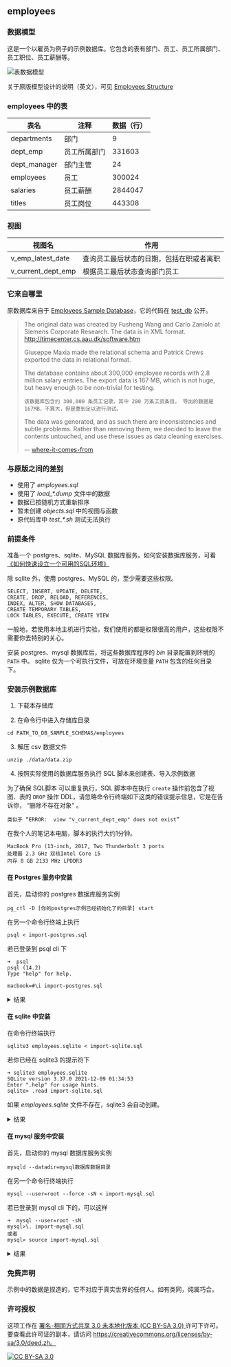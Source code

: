 ## employees

### 数据模型

这是一个以雇员为例子的示例数据库。它包含的表有部门、员工、员工所属部门、员工职位、员工薪酬等。

![表数据模型][er employees]

关于原版模型设计的说明（英文），可见 [Employees Structure][er employees structure]

### employees 中的表

|  表名                 | 注释         | 数据（行）
|----------------------|--------------|-------
| departments          | 部门          | 9
| dept_emp             | 员工所属部门    | 331603
| dept_manager         | 部门主管       | 24
| employees            | 员工          | 300024
| salaries             | 员工薪酬       | 2844047
| titles               | 员工岗位       | 443308

### 视图

| 视图名               | 作用
| --------------------|--------
| v_emp_latest_date   | 查询员工最后状态的日期，包括在职或者离职
| v_current_dept_emp  | 根据员工最后状态查询部门员工

### 它来自哪里

原数据库来自于 [Employees Sample Database][mysql sample employees]，它的代码在 [test_db][mysql sample employees codebase] 公开。

> The original data was created by Fusheng Wang and Carlo Zaniolo at Siemens Corporate Research. The data is in XML format. http://timecenter.cs.aau.dk/software.htm
>
> Giuseppe Maxia made the relational schema and Patrick Crews exported the data in relational format.
> 
> The database contains about 300,000 employee records with 2.8 million salary entries. The export data is 167 MB, which is not huge, but heavy enough to be non-trivial for testing.
> 
>   ```该数据库包含约 300,000 条员工记录，其中 280 万条工资条目。 导出的数据是167MB，不算大，但是重到足以进行测试。```
> 
> 
> The data was generated, and as such there are inconsistencies and subtle problems. Rather than removing them, we decided to leave the contents untouched, and use these issues as data cleaning exercises.
> 
> -- [where-it-comes-from][where is comes from]
>

### 与原版之间的差别

* 使用了 *employees.sql*
* 使用了 *load_\*.dump* 文件中的数据
* 数据已按随机方式重新排序
* 暂未创建 *objects.sql* 中的视图与函数
* 原代码库中 *test_\*.sh* 测试无法执行

### 前提条件

准备一个 postgres、sqlite、MySQL 数据库服务。如何安装数据库服务，可看 [《如何快速设立一个可用的SQL环境》][lab]

除 sqlite 外，使用 postgres、MySQL 的，至少需要这些权限。

    SELECT, INSERT, UPDATE, DELETE, 
    CREATE, DROP, RELOAD, REFERENCES, 
    INDEX, ALTER, SHOW DATABASES, 
    CREATE TEMPORARY TABLES, 
    LOCK TABLES, EXECUTE, CREATE VIEW

一般地，若使用本地主机进行实验，我们使用的都是权限很高的用户，这些权限不需要你去特别的关心。

安装 postgres、mysql 数据库后，将这些数据库程序的 *bin* 目录配置到环境的 `PATH` 中。
sqlite 仅为一个可执行文件，可放在环境变量 `PATH` 包含的任何目录下。

### 安装示例数据库

1. 下载本存储库

2. 在命令行中进入存储库目录

```
cd PATH_TO_DB_SAMPLE_SCHEMAS/employees
```

3. 解压 csv 数据文件

```  
unzip ./data/data.zip
```

4. 按照实际使用的数据库服务执行 SQL 脚本来创建表、导入示例数据

为了确保 SQL脚本 可以重复执行，SQL 脚本中在执行 `create` 操作前包含了视图、表的 `DROP` 操作 DDL，请忽略命令行终端如下这类的错误提示信息，它是在告诉你， “删除不存在对象” 。

    类似于 “ERROR:  view "v_current_dept_emp" does not exist” 

在我个人的笔记本电脑，脚本的执行大约1分钟。

    MacBook Pro (13-inch, 2017, Two Thunderbolt 3 ports
    处理器 2.3 GHz 双核Intel Core i5
    内存 8 GB 2133 MHz LPDDR3

#### 在 Postgres 服务中安装


首先，启动你的 postgres 数据库服务实例
    
    pg_ctl -D [你的postgres示例已经初始化了的目录] start

在另一个命令行终端上执行

    psql < import-postgres.sql

若已登录到 psql cli 下
  
    ➜  psql
    psql (14.2)
    Type "help" for help.
    
    macbook=#\i import-postgres.sql

<details>
  <summary>结果</summary>

    ➜  psql < import-postgres.sql
    DROP DATABASE
    CREATE DATABASE
    You are now connected to database "employees" as user "macbook".
    
    start at 2022-05-17 12:43:38.591187+08
    
     CREATING DATABASE STRUCTURE
    
    psql:./sql/drop.sql:3: ERROR:  view "v_current_dept_emp" does not exist
    psql:./sql/drop.sql:4: ERROR:  view "v_emp_latest_date" does not exist
    psql:./sql/drop.sql:5: NOTICE:  table "dept_emp" does not exist, skipping
    DROP TABLE
    psql:./sql/drop.sql:6: NOTICE:  table "dept_manager" does not exist, skipping
    DROP TABLE
    psql:./sql/drop.sql:7: NOTICE:  table "titles" does not exist, skipping
    DROP TABLE
    psql:./sql/drop.sql:8: NOTICE:  table "salaries" does not exist, skipping
    DROP TABLE
    psql:./sql/drop.sql:9: NOTICE:  table "employees" does not exist, skipping
    DROP TABLE
    psql:./sql/drop.sql:10: NOTICE:  table "departments" does not exist, skipping
    DROP TABLE
    CREATE TABLE
    CREATE TABLE
    CREATE TABLE
    CREATE TABLE
    CREATE TABLE
    CREATE TABLE
    CREATE VIEW
    CREATE VIEW
     LOADING departments
    
    COPY 9
     LOADING employees
    
    COPY 300024
     LOADING dept_emp
    
    COPY 331603
     LOADING dept_manager
    
    COPY 24
     LOADING salaries
    
    COPY 2844047
     LOADING titles
    
    COPY 443308
     Ended at 2022-05-17 12:44:33.367527+08
    
     It tooks 00:00:54.777496
    
    
     Counting tables record
    
     dept_emp     |     331603
     dept_manager |         24
     titles       |     443308
     salaries     |    2844047
     employees    |     300024
     departments  |          9
</details>


#### 在 sqlite 中安装

在命令行终端执行

    sqlite3 employees.sqlite < import-sqlite.sql

若你已经在 sqlite3 的提示符下

    ➜ sqlite3 employees.sqlite
    SQLite version 3.37.0 2021-12-09 01:34:53
    Enter ".help" for usage hints.
    sqlite> .read import-sqlite.sql


如果 *employees.sqlite*  文件不存在，sqlite3 会自动创建。

<details>
  <summary>结果</summary>

  ```
  CREATING DATABASE STRUCTURE
  Error: near line 3: in prepare, no such view: v_current_dept_emp (1)
  Error: near line 4: in prepare, no such view: v_emp_latest_date (1)
  LOADING departments
  LOADING employees
  LOADING titles
  LOADING dept_emp
  LOADING dept_manager
  LOADING salaries
  It tooks 00:48.000
  
  Counting tables record
  dept_emp|331603
  dept_manager|24
  titles|443308
  salaries|2844047
  employees|300024
  departments|9
  ```
</details>


#### 在 mysql 服务中安装

首先，启动你的 mysql 数据库服务实例

    mysqld --datadir=mysql数据库数据目录

在另一个命令行终端执行

    mysql --user=root --force -sN < import-mysql.sql

若已登录到 mysql cli 下的，可以这样
  
    ➜  mysql --user=root -sN
    mysql>\. import-mysql.sql
    或者
    mysql> source import-mysql.sql



<details>
  <summary>
    结果
  </summary>
  
  ```
  ➜  mysql --user=root --force -sN < import-mysql.sql
  start at 2022-05-17 11:52:50
  CREATING DATABASE STRUCTURE
  Dropping everything
  ERROR 1051 (42S02) at line 3 in file: './sql/drop.sql': Unknown table 'employees.v_current_dept_emp'
  ERROR 1051 (42S02) at line 4 in file: './sql/drop.sql': Unknown table 'employees.v_emp_latest_date'
  Creating tables
  storage engine: InnoDB
  Creating views

  LOADING departments
  employees.departments: Records: 9  Deleted: 0  Skipped: 0  Warnings: 0

  LOADING employees
  employees.employees: Records: 300024  Deleted: 0  Skipped: 0  Warnings: 0
  LOADING dept_emp
  employees.dept_emp: Records: 331603  Deleted: 0  Skipped: 0  Warnings: 0
  LOADING dept_manager
  employees.dept_manager: Records: 24  Deleted: 0  Skipped: 0  Warnings: 0
  LOADING salaries
  employees.salaries: Records: 2844047  Deleted: 0  Skipped: 0  Warnings: 0
  LOADING titles
  employees.titles: Records: 443308  Deleted: 0  Skipped: 0  Warnings: 0

  Ended at 2022-05-17 11:53:58
  It tooks 00:01:08.000000

  Counting tables record
  dept_emp  331603
  dept_manager  24
  titles  443308
  salaries  2844047
  employees 300024
  departments 9
  ```

</details>

### 免费声明

示例中的数据是捏造的，它不对应于真实世界的任何人。如有类同，纯属巧合。

### 许可授权

这项工作在 [署名-相同方式共享 3.0 未本地化版本 (CC BY-SA 3.0) ][cc-by-sa] 许可下许可。
要查看此许可证的副本，请访问
https://creativecommons.org/licenses/by-sa/3.0/deed.zh。

[![CC BY-SA 3.0][cc-by-sa-image]][cc-by-sa]

<!-- reference links -->
[lab]: https://youwu.today/skill/thinkinsql/how-to-setup-a-database-for-sql-learning/
[where is comes from]: https://github.com/datacharmer/test_db#where-it-comes-from
[mysql sample employees]: https://dev.mysql.com/doc/employee/en/
[mysql sample employees codebase]: https://github.com/datacharmer/test_db
[er employees ori]: ./images/employees-schema.png
[er employees]: ./images/er-employees-zh.png
[er employees structure]: https://dev.mysql.com/doc/employee/en/sakila-structure.html


[cc-by-sa]: https://creativecommons.org/licenses/by-sa/3.0/
[cc-by-sa-image]: https://licensebuttons.net/l/by-sa/3.0/88x31.png
[cc-by-sa-shield]: https://img.shields.io/badge/License-CC%20BY--SA%203.0-lightgrey.svg
